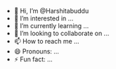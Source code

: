 - 👋 Hi, I’m @Harshitabuddu
- 👀 I’m interested in ...
- 🌱 I’m currently learning ...
- 💞️ I’m looking to collaborate on ...
- 📫 How to reach me ...
- 😄 Pronouns: ...
- ⚡ Fun fact: ...

<!---
Harshitabuddu/Harshitabuddu is a ✨ special ✨ repository because its `README.md` (this file) appears on your GitHub profile.
You can click the Preview link to take a look at your changes.
--->
